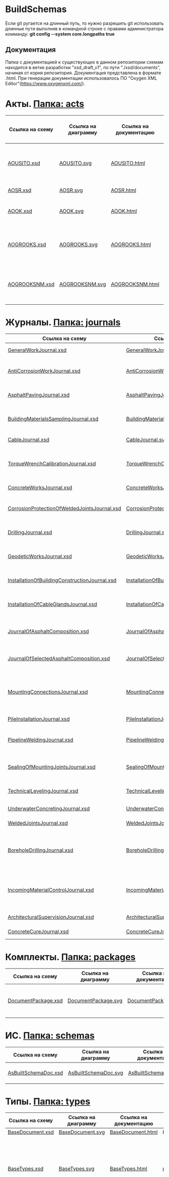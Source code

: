 # BuildSchemas

Если git ругается на длинный путь, то нужно разрешить git использовать длинные пути выполнив в командной строке с правами администратора комманду: **git config --system core.longpaths true**

## Документация
Папка с документацией к существующих в данном репозитории схемам находится в ветке разработки "xsd_draft_v1", по пути "./xsd/documents", начиная от корня репозитория. Документация представлена в формате .html.
При генерации документации использовалось ПО "Oxygen XML Editor"(https://www.oxygenxml.com/).

# Акты. [Папка: acts](xsd/acts)
|Ссылка на схему|Ссылка на диаграмму|Ссылка на документацию|Название типов внутри схемы|Описание|
|---------------|-------------------|----------------------|---------------------------|--------|
|[AOUSITO.xsd](./xsd/acts/AOUSITO.xsd)|[AOUSITO.svg](./xsd/diagrams/acts/AOUSITO.svg)|[AOUSITO.html](./xsd/documentation/acts/AOUSITO/AOUSITO.html)|aousito|АУОСИТО - Акт освидетельствования участков сетей инженерно-технического обеспечения|
|[AOSR.xsd](./xsd/acts/AOSR.xsd)|[AOSR.svg](./xsd/diagrams/acts/AOSR.svg)|[AOSR.html](./xsd/documentation/acts/AOSR/AOSR.html)|aosr|АОСР - Акт скрытых работ|
|[AOOK.xsd](./xsd/acts/AOOK.xsd)|[AOOK.svg](./xsd/diagrams/acts/AOOK.svg)|[AOOK.html](./xsd/documentation/acts/AOOK/AOOK.html)|aook|АООК - Акт освидетельствования ответственных конструкций|
|[AOGROOKS.xsd](./xsd/acts/AOGROOKS.xsd)|[AOGROOKS.svg](./xsd/diagrams/acts/AOGROOKS.svg)|[AOGROOKS.html](./xsd/documentation/acts/AOGROOKS/AOGROOKS.html)|aogrooks|АОГРООКС - Акт освидетельствования участков сетей инженерно-технического обеспечения|
|[AOGROOKSNM.xsd](./xsd/acts/AOGROOKSNM.xsd)|[AOGROOKSNM.svg](./xsd/diagrams/acts/AOGROOKSNM.svg)|[AOGROOKSNM.html](./xsd/documentation/acts/AOGROOKSNM/AOGROOKSNM.html)|aogrooksnm|АОГРООКСНМ - Акт освидетельствования участков сетей инженерно-технического обеспечения|

# Журналы. [Папка: journals](xsd/journals)
|Ссылка на схему|Ссылка на диаграмму|Ссылка на документацию|Название типов внутри схемы|Описание|
|---------------|-------------------|----------------------|---------------------------|--------|
|[GeneralWorkJournal.xsd](./xsd/journals/GeneralWorkJournal.xsd)|[GeneralWorkJournal.svg](./xsd/diagrams/journals/GeneralWorkJournal.svg)|[GeneralWorkJournal.html](./xsd/documentation/journals/GeneralWorkJournal/GeneralWorkJournal.html)|generalWorkJournal|Общий журнал работ|
|[AntiCorrosionWorkJournal.xsd](./xsd/journals/AntiCorrosionWorkJournal.xsd)|[AntiCorrosionWorkJournal.svg](./xsd/diagrams/journals/AntiCorrosionWorkJournal.svg)|[AntiCorrosionWorkJournal.html](./xsd/documentation/journals/AntiCorrosionWorkJournal/AntiCorrosionWorkJournal.html)|antiCorrosionWorkJournal|Журнал производства антикоррозийных работ.|
|[AsphaltPavingJournal.xsd](./xsd/journals/AsphaltPavingJournal.xsd)|[AsphaltPavingJournal.svg](./xsd/diagrams/journals/AsphaltPavingJournal.svg)|[AsphaltPavingJournal.html](./xsd/documentation/journals/AsphaltPavingJournal/AsphaltPavingJournal.html)|asphaltPavingJournal|Журнал укладки асфальтобетонной смеси.|
|[BuildingMaterialsSamplingJournal.xsd](./xsd/journals/BuildingMaterialsSamplingJournal.xsd)|[BuildingMaterialsSamplingJournal.svg](./xsd/diagrams/journals/BuildingMaterialsSamplingJournal.svg)|[BuildingMaterialsSamplingJournal.html](./xsd/documentation/journals/BuildingMaterialsSamplingJournal/BuildingMaterialsSamplingJournal.html)|buildingMaterialsSampling|Журнал регистрации отбора проб строительных материалов.|
|[CableJournal.xsd](./xsd/journals/CableJournal.xsd)|[CableJournal.svg](./xsd/diagrams/journals/CableJournal.svg)|[CableJournal.html](./xsd/documentation/journals/CableJournal/CableJournal.html)|cableJournal|Журнал прокладки кабеля.|
|[TorqueWrenchCalibrationJournal.xsd](./xsd/journals/TorqueWrenchCalibrationJournal.xsd)|[TorqueWrenchCalibrationJournal.svg](./xsd/diagrams/journals/TorqueWrenchCalibrationJournal.svg)|[TorqueWrenchCalibrationJournal.html](./xsd/documentation/journals/TorqueWrenchCalibrationJournal/TorqueWrenchCalibrationJournal.html)|torqueWrenchCalibrationJournal|Журнал контрольной тарировки динамометрических ключей.|
|[ConcreteWorksJournal.xsd](./xsd/journals/ConcreteWorksJournal.xsd)|[ConcreteWorksJournal.svg](./xsd/diagrams/journals/ConcreteWorksJournal.svg)|[ConcreteWorksJournal.html](./xsd/documentation/journals/ConcreteWorksJournal/ConcreteWorksJournal.html)|concreteWorksJournal|Журнал бетонных работ.|
|[CorrosionProtectionOfWeldedJointsJournal.xsd](./xsd/journals/CorrosionProtectionOfWeldedJointsJournal.xsd)|[CorrosionProtectionOfWeldedJointsJournal.svg](./xsd/diagrams/journals/CorrosionProtectionOfWeldedJointsJournal.svg)|[CorrosionProtectionOfWeldedJointsJournal.html](./xsd/documentation/journals/CorrosionProtectionOfWeldedJointsJournal/CorrosionProtectionOfWeldedJointsJournal.html)|corrosionProtectionOfWeldedJointsJournal|Журнал антикоррозионной защиты сварных соединений.
|[DrillingJournal.xsd](./xsd/journals/DrillingJournal.xsd)|[DrillingJournal.svg](./xsd/diagrams/journals/DrillingJournal.svg)|[DrillingJournal.html](./xsd/documentation/journals/DrillingJournal/DrillingJournal.html)|drillingJournal|Журнал производства буровых работ.|
|[GeodeticWorksJournal.xsd](./xsd/journals/GeodeticWorksJournal.xsd)|[GeodeticWorksJournal.svg](./xsd/diagrams/journals/GeodeticWorksJournal.svg)|[GeodeticWorksJournal.html](./xsd/documentation/journals/GeodeticWorksJournal/GeodeticWorksJournal.html)|geodeticWorksJournal|Оперативный журнал геодезических работ.|
|[InstallationOfBuildingConstructionJournal.xsd](./xsd/journals/InstallationOfBuildingConstructionJournal.xsd)|[InstallationOfBuildingConstructionJournal.svg](./xsd/diagrams/journals/InstallationOfBuildingConstructionJournal.svg)|[InstallationOfBuildingConstructionJournal.html](./xsd/documentation/journals/InstallationOfBuildingConstructionJournal/InstallationOfBuildingConstructionJournal.html)|installationOfBuildingConstructionJournal|Журнал по монтажу строительных конструкций.|
|[InstallationOfCableGlandsJournal.xsd](./xsd/journals/InstallationOfCableGlandsJournal.xsd)|[InstallationOfCableGlandsJournal.svg](./xsd/diagrams/journals/InstallationOfCableGlandsJournal.svg)|[InstallationOfCableGlandsJournal.html](./xsd/documentation/journals/InstallationOfCableGlandsJournal/InstallationOfCableGlandsJournal.html)|installationOfCableGlandsJournal|Журнал монтажа кабельных муфт напряжением выше 1000 В.|
|[JournalOfAsphaltComposition.xsd](./xsd/journals/JournalOfAsphaltComposition.xsd)|[JournalOfAsphaltComposition.svg](./xsd/diagrams/journals/JournalOfAsphaltComposition.svg)|[JournalOfAsphaltComposition.html](./xsd/documentation/journals/JournalOfAsphaltComposition/JournalOfAsphaltComposition.html)|journalOfAsphaltComposition, propertiesAfterWater|Журнал подбора состава асфальтобетонной смеси.|
|[JournalOfSelectedAsphaltComposition.xsd](./xsd/journals/JournalOfSelectedAsphaltComposition.xsd)|[JournalOfSelectedAsphaltComposition.svg](./xsd/diagrams/journals/JournalOfSelectedAsphaltComposition.svg)|[JournalOfSelectedAsphaltComposition.html](./xsd/documentation/journals/JournalOfSelectedAsphaltComposition/JournalOfSelectedAsphaltComposition.html)|journalOfSelectedAsphaltComposition, propertiesAfterWater|Журнал подобранных составов асфальтобетона.|
|[MountingConnectionsJournal.xsd](./xsd/journals/MountingConnectionsJournal.xsd)|[MountingConnectionsJournal.svg](./xsd/diagrams/journals/MountingConnectionsJournal.svg)|[MountingConnectionsJournal.html](./xsd/documentation/journals/MountingConnectionsJournal/MountingConnectionsJournal.html)|mountingConnectionsJournal|Журнал выполнения монтажных соединений на болтах с контролируемым натяжением.|
|[PileInstallationJournal.xsd](./xsd/journals/PileInstallationJournal.xsd)|[PileInstallationJournal.svg](./xsd/diagrams/journals/PileInstallationJournal.svg)|[PileInstallationJournal.html](./xsd/documentation/journals/PileInstallationJournal/PileInstallationJournal.html)|pileInstallationJournal|Журнал погружения (забивки) свай.|
|[PipelineWeldingJournal.xsd](./xsd/journals/PipelineWeldingJournal.xsd)|[PipelineWeldingJournal.svg](./xsd/diagrams/journals/PipelineWeldingJournal.svg)|[PipelineWeldingJournal.html](./xsd/documentation/journals/PipelineWeldingJournal/PipelineWeldingJournal.html)|pipelineWeldingJournal|Журнал по сварке трубопроводов (кабельные проводки).|
|[SealingOfMountingJointsJournal.xsd](./xsd/journals/SealingOfMountingJointsJournal.xsd)|[SealingOfMountingJointsJournal.svg](./xsd/diagrams/journals/SealingOfMountingJointsJournal.svg)|[SealingOfMountingJointsJournal.html](./xsd/documentation/journals/SealingOfMountingJointsJournal/SealingOfMountingJointsJournal.html)|sealingOfMountingJointsJournal|Журнал замоноличивания монтажных стыков и узлов.|
|[TechnicalLevelingJournal.xsd](./xsd/journals/TechnicalLevelingJournal.xsd)|[TechnicalLevelingJournal.svg](./xsd/diagrams/journals/TechnicalLevelingJournal.svg)|[TechnicalLevelingJournal.html](./xsd/documentation/journals/TechnicalLevelingJournal/TechnicalLevelingJournal.html)|technicalLevelingJournal|Журнал технического нивелирования.|
|[UnderwaterConcretingJournal.xsd](./xsd/journals/UnderwaterConcretingJournal.xsd)|[UnderwaterConcretingJournal.svg](./xsd/diagrams/journals/UnderwaterConcretingJournal.svg)|[UnderwaterConcretingJournal.html](./xsd/documentation/journals/UnderwaterConcretingJournal/UnderwaterConcretingJournal.html)|underwaterConcretingJournal|Журнал подводного бетонирования.|
|[WeldedJointsJournal.xsd](./xsd/journals/WeldedJointsJournal.xsd)|[WeldedJointsJournal.svg](./xsd/diagrams/journals/WeldedJointsJournal.svg)|[WeldedJointsJournal.html](./xsd/documentation/journals/WeldedJointsJournal/WeldedJointsJournal.html)|weldedJointsJournal|Журнал сварочных работ.|
|[BoreholeDrillingJournal.xsd](xsd/journals/BoreholeDrillingJournal.xsd)|[BoreholeDrillingJournal.svg](./xsd/diagrams/journals/BoreholeDrillingJournal.svg)|[BoreholeDrillingJournal.html](./xsd/documentation/journals/BoreholeDrillingJournal/BoreholeDrillingJournal.html)|boreholeDrillingJournal|Журнал бурения скважин, разбуривания уширений в основании скважин или оболочек.|
|[IncomingMaterialControlJournal.xsd](./xsd/journals/IncomingMaterialControlJournal.xsd)|[IncomingMaterialControlJournal.svg](./xsd/diagrams/journals/IncomingMaterialControlJournal.svg)|[IncomingMaterialControlJournal.html](./xsd/documentation/journals/IncomingMaterialControlJournal/IncomingMaterialControlJournal.html)|incomingMaterialControlJournal|Журнал входного контроля материалов (ЖВК) (верификации закупленной продукции).|
|[ArchitecturalSupervisionJournal.xsd](./xsd/journals/ArchitecturalSupervisionJournal.xsd)|[ArchitecturalSupervisionJournal.svg](./xsd/diagrams/journals/ArchitecturalSupervisionJournal.svg)|[ArchitecturalSupervisionJournal.html](./xsd/documentation/journals/ArchitecturalSupervisionJournal/ArchitecturalSupervisionJournal.html)|architecturalSupervisionJournal|Журнал авторского надзора (ЖАН).|
|[ConcreteCureJournal.xsd](./xsd/journals/ConcreteCureJournal.xsd)|[ConcreteCureJournal.svg](./xsd/diagrams/journals/ConcreteCureJournal.svg)|[ConcreteCureJournal.html](./xsd/documentation/journals/ConcreteCureJournal/ConcreteCureJournal.html)|concreteCureJournal|Журнал по уходу за бетоном.|

# Комплекты. [Папка: packages](xsd/packages)
|Ссылка на схему|Ссылка на диаграмму|Ссылка на документацию|Название типов внутри схемы|Описание|
|---------------|-------------------|----------------------|---------------------------|--------|
|[DocumentPackage.xsd](./xsd/packages/DocumentPackage.xsd)|[DocumentPackage.svg](./xsd/diagrams/packages/DocumentPackage.svg)|[DocumentPackage.html](./xsd/documentation/packages/DocumentPackage/DocumentPackage.html)|documentPackage|Комплект при отправке из ВИС в ГИС|

# ИС. [Папка: schemas](xsd/schemas)
|Ссылка на схему|Ссылка на диаграмму|Ссылка на документацию|Название типов внутри схемы|Описание|
|---------------|-------------------|----------------------|---------------------------|--------|
|[AsBuiltSchemaDoc.xsd](xsd/schemas/AsBuiltSchemaDoc.xsd)|[AsBuiltSchemaDoc.svg](./xsd/diagrams/schemas/AsBuiltSchemaDoc.svg)|[AsBuiltSchemaDoc.html](./xsd/documentation/schemas/AsBuiltSchemaDoc/AsBuiltSchemaDoc.html)|asBuiltSchemaDoc|Документ исполнительной схемы|

# Типы. [Папка: types](xsd/types)
|Ссылка на схему|Ссылка на диаграмму|Ссылка на документацию|Название типов внутри схемы|Описание|
|---------------|-------------------|----------------------|---------------------------|--------|
|[BaseDocument.xsd](./xsd/types/BaseDocument.xsd)|[BaseDocument.svg](./xsd/diagrams/types/BaseDocument.svg)|[BaseDocument.html](./xsd/documentation/types/BaseDocument/BaseDocument.html)|baseDocument|Информация об айдишнике и редакции документа, а также версии схемы.|
|[BaseTypes.xsd](./xsd/types/BaseTypes.xsd)|[BaseTypes.svg](./xsd/diagrams/types/BaseTypes.svg)|[BaseTypes.html](./xsd/documentation/types/BaseTypes/BaseTypes.html)|phoneNumber, positiveDecimals, GUID, notEmptyString, kpp, inn, innip, ogrn, оgrnip, locality|**phoneNumber** - Номер телефона.<br>**positiveDecimals** - Только положительные значения.<br>**GUID** - Уникальный идентификатор.<br>**notEmptyString** - Не пустая строка.<br>**kpp** - Код причины постановки на учет.<br>**inn** - Идентификационный номер налогоплательщика.<br>**innip** - Идентификационный номер налогоплательщика для ИП.<br>**ogrn** - Основной государственный регистрационный номер.<br>**оgrnip** - Основной государственный регистрационный номер ИП.<br>**locality** - Сведения о местоположении.|
|[CommonTypes.xsd](./xsd/types/CommonTypes.xsd)|[CommonTypes.svg](./xsd/diagrams/types/CommonTypes.svg)|[CommonTypes.html](./xsd/documentation/types/CommonTypes/CommonTypes.html)|commonActSignaturesGroup, docInfoGroup, fullNameGroup, commonActInfoGroup, valueAndUnitGroup, workExecutorOrganisationInfoGroup, specialAndGeneralWorkJournalIdGroup, docNumberAndDateGroup, additionalInfoAndNumberOfCopiesGroup, numberAndIdIssueGroup, journalRecordLinkGroup, docNameAndNumberAndDateGroupexaminationDocuments, individualEntrepreneur, asBuiltSchemaWithStatus, permanentObjectInfo, attestationInfo, internalMaterialControlRecordIds, dateShift, signatureAndFullName, specialWorkRecordIds, individualEntrepreneurOrLegalEntityOrIndividualAndId, actsServiceAttributes, rdPack, nameOfConstructionWork, representativeWithIdAndOrder, generalWorkRecordIds, individualEntrepreneurOrLegalEntityAndOptionalSROAndId, qualityAssuranceWithSignatures, ntd, examinationResult, individualEntrepreneurOrLegalEntityOrIndividual, postalAddress, individualEntrepreneurOrLegalEntityAndOptionalSro, organisationInfo, dateInterval, timeIntervalWithDuration, pdWithSheetNumbers, actAttachment, allowedWork, location, sro, actDocRequisites, permissionDocsWithVendor, representativeWithOrganisationName, documentLink, organisationInfoWithId, legalEntity, representativeWithIdAndOrderAndIDNR, individualEntrepreneurFullNameOrLegalEntityStringAndId, organisationInfoWithAddress, authRepresentativesOfProjDocContractor, passportDetails, pdSection, internalAttachment, projectDocWithId, postalOrConstructionSiteAddress, propertiesAfterWater, generalizedRepresentative, constructionForInspection, registry, projectDoc, representativeWithOrderAndIDNR, datetimeInterval, individualEntrepreneurOrLegalEntityOrRepresentativeWithInitialsAndPositionAndOrderAndIDNR, representativeWithId, hiddenWorkInfo, docInfoWithDate, commentIdInfo, hiddenWork, individualEntrepreneurFullNameOrLegalEntityString, vendor, individual, examResultRecordIds, pdRd, representativeWithDate, individualEntrepreneurOrLegalEntityAndSROAndId, permissionDocRequisites, individualEntrepreneurOrLegalEntityOrRepresentativeWithInitialsAndPositionAndOrder, representativeWithPositionOptionalAndId, material, docInfoWithIdAndDate, locationOnAxis, representative, representativeWithIdOrOrganisationWithId, constructionSiteAddress, valueAndUnits, fullName, docInfo, timeInterval, rdSection, representativeWithOrder|**commonActSignaturesGroup** - Группа, содержащая обасти данных 12А, 11А, 12А, 8А, 14А-2.<br/>**docInfoGroup** - Группа, содержащая наименование документа и номер(код/шифр) документа.<br/>**fullNameGroup** - Группа, содержащая фамилию, имя и отчество.<br/>**commonActInfoGroup** - Группа, содержащая области данных 1, 2, 4, 10, 7, А-1, 12, 11, 13, 8, 14, 14А-1, А3, А4.<br/>**valueAndUnitGroup** - Единицы измерения и значение.<br/>**workExecutorOrganisationInfoGroup** - Id организации, организационная форма, наименование организации.<br/>**specialAndGeneralWorkJournalIdGroup** - Группа, содержащая идентификатор спецработы и идентификатор записи в общем журнале.<br/>**docNumberAndDateGroup** - Группа, содержащая дату выдачи и номер(код/шифр) документа.<br/>**additionalInfoAndNumberOfCopiesGroup** - Группа, содержащая дополнительные сведения и количество экземпляров.<br/>**numberAndIdIssueGroup** - Группа, содержащя порядковый номер замечания и id замечания.<br/>**journalRecordLinkGroup** - Группа, содержащая список записей общего журнала работ, с которыми связан документ, список записей специальных журналов работ, с которыми связан документ и список записей о выполнении контроля качества, с которыми связан документ.<br/>**docNameAndNumberAndDateGroup** - Группа, содержащая наименование документа, номер(код/шифр) документа и дату выдачи**examinationDocuments** - Предъявлены документы, подтверждающие соответствие конструкций предъявляемым к ним требованиям, в том числе:.<br/>**individualEntrepreneur** - Индивидуальный предприниматель.<br/>**asBuiltSchemaWithStatus** - Ис или чертеж.<br/>**permanentObjectInfo** - Тип, содержащий в себе информацию об обьекте капитального строительства.<br/>**attestationInfo** - Информация о прохождении аттестации.<br/>**internalMaterialControlRecordIds** - Список записей журнала входного контроля материалов и изделий, с которыми связан документ.<br/>**dateShift** - дата, смена.<br/>**signatureAndFullName** - Подпись и ФИО.<br/>**specialWorkRecordIds** - Список записей специальных журналов работ, с которыми связан документ.<br/>**individualEntrepreneurOrLegalEntityOrIndividualAndId** - Индивидуальный предприниматель или другое юридическое лицо или физическое лицо, имеющее id.<br/>**actsServiceAttributes** - Служебные атрибуты документа ИД.<br/>**rdPack** - основной комплект РД, на основании которых выполнялась работа.<br/>**nameOfConstructionWork** - Наименование рабты, выполняемой в процессе строительства, реконструкции, капитального ремонта объекта капитального строительства.<br/>**representativeWithIdAndOrder** - Представитель, имеющий id, инициалы, должность и распорядительный документ, подтверждающий полномочия.<br/>**generalWorkRecordIds** - Список записей общего журнала работ, с которыми связан документ.<br/>**individualEntrepreneurOrLegalEntityAndOptionalSROAndId** - Индивидуальный предприниматель или другое юридическое лицо.<br/>**qualityAssuranceWithSignatures** - Документы подтверждающие качество (сертификат или декларация о соответствии, паспорт или сертификат качества и т. д.).<br/>**ntd** - Перечень технических регламентов, иных НПА и их структурных единиц.<br/>**examinationResult** - результаты экспертиз, обследований, лабораторных и иных испытаний выполненных работ, проведенных в процессе строительного контроля.<br/>**individualEntrepreneurOrLegalEntityOrIndividual** - Индивидуальный предприниматель или другое юридическое лицо или физическое лицо.<br/>**postalAddress** - Тип, содержащий в себе информацию о почтовом адресе.<br/>**individualEntrepreneurOrLegalEntityAndOptionalSro** - Индивидуальный предприниматель или другое юридическое лицо c опциональным СРО.<br/>**organisationInfo** - Сведения об организации.<br/>**dateInterval** - Время начала и конца.<br/>**timeIntervalWithDuration** - Дата начала и конца с продолжительностью.<br/>**pdWithSheetNumbers** - Работы выполнены по проектной документации.<br/>**actAttachment** - Перечень исполнительных схем и чертежей, результатов экспертиз, обследований, лабораторных и иных испытаний, сертификатов и/или других документов, подтверждающих  качество и безопасность материалов (изделий).<br/>**allowedWork** - Тип, содержащий в себе информацию о разрешенной работе.<br/>**location** - Тип, содержащий в себе информацию о местоположение.<br/>**sro** - Саморегулируемя организация(СРО).<br/>**actDocRequisites** - Реквизиты документа.<br/>**permissionDocsWithVendor** - Перечень разрешительной документация Лица, осуществляющего строительство.<br/>**representativeWithOrganisationName** - Представитель, имеющий ФИО, должность и название организации.<br/>**documentLink** - Информация о файле, загруженном в хранилище..<br/>**organisationInfoWithId** - Сведения об организации c Id.<br/>**legalEntity** - Информация об юр. лице.<br/>**representativeWithIdAndOrderAndIDNR** - Представитель, имеющий id, инициалы, должность, распорядительный документ, подтверждающий полномочия и идентификационный номер специалиста.<br/>**individualEntrepreneurFullNameOrLegalEntityStringAndId** - Индивидуальный предприниматель или другое юридическое лицо c опциональным СРО.<br/>**organisationInfoWithAddress** - Сведения об организации c адресом.<br/>**authRepresentativesOfProjDocContractor** - Уполномоченный представитель лица, осуществляющего подготовку проектной документации, по вопросам проверки соответствия выполняемых работ проектной документации.<br/>**passportDetails** - Паспортные данные.<br/>**pdSection** - раздел ПД, на основании которых выполнялась работа.<br/>**internalAttachment** - Информация о файле, загруженном в хранилище..<br/>**projectDocWithId** - Распорядительный документ, подтверждающий полномочия.<br/>**postalOrConstructionSiteAddress** - Тип, содержащий в себе информацию об адресе обьекта (Почтовом или строительном).<br/>**propertiesAfterWater** - Информация о свойствах материала после выдержки.<br/>**generalizedRepresentative** - Юридическое лицо или Индивидуальный предприниматель или Физическое лицо, не являющееся индивидуальным предпринимателем.<br/>**constructionForInspection** - Тип, содержащий в себе информацию о конструкции для освидетельствования.<br/>**registry** - Реестр приложений и ссылочных документов.<br/>**projectDoc** - Распорядительный документ, подтверждающий полномочия.<br/>**representativeWithOrderAndIDNR** - Представитель, имеющий инициалы, должность, распорядительный документ, подтверждающий полномочия и идентификационный номер специалиста.<br/>**datetimeInterval** - Дата и время начала и конца.<br/>**individualEntrepreneurOrLegalEntityOrRepresentativeWithInitialsAndPositionAndOrderAndIDNR** - Индивидуальный предприниматель или другое юридическое лицо или представитель, имеющий инициалы, должность, распорядительный документ, подтверждающий полномочия и идентификационный номер специалиста.<br/>**representativeWithId** - Представитель, имеющий ФИО, должность и уникальный идентификатор.<br/>**hiddenWorkInfo** - Тип, содержащий в себе описание скрытой работы.<br/>**docInfoWithDate** - Реквизиты Заключения.<br/>**commentIdInfo** - Идентификатор замечания.<br/>**hiddenWork** - Тип, содержащий в себе информацию о скрытой работе.<br/>**individualEntrepreneurFullNameOrLegalEntityString** - Индивидуальный предприниматель или другое юридическое лицо c опциональным СРО.<br/>**vendor** - Информация об организации выдавшей документ..<br/>**individual** - Физическое лицо.<br/>**examResultRecordIds** - Список записей о выполнении контроля качества, с которыми связан документ.<br/>**pdRd** - Реквизиты чертежа.<br/>**representativeWithDate** - Представитель, имеющий ФИО, должность и дату.<br/>**individualEntrepreneurOrLegalEntityAndSROAndId** - Индивидуальный предприниматель или другое юридическое лицо.<br/>**permissionDocRequisites** - Реквизиты разрешения на строительство.<br/>**individualEntrepreneurOrLegalEntityOrRepresentativeWithInitialsAndPositionAndOrder** - Индивидуальный предприниматель или другое юридическое лицо или представитель, имеющий инициалы, должность и распорядительный документ, подтверждающий полномочия.<br/>**representativeWithPositionOptionalAndId** - Представитель, имеющий ФИО, должность и id.<br/>**material** - Тип, содержащий в себе информацию о материале.<br/>**docInfoWithIdAndDate** - Реквизиты технических условий.<br/>**locationOnAxis** - Расположение на оси.<br/>**representative** - Представитель, имеющий ФИО, должность.<br/>**representativeWithIdOrOrganisationWithId** - Организация.<br/>**constructionSiteAddress** - Тип, содержащий в себе информацию о строительном адресе..<br/>**valueAndUnits** - Единицы измерения и значение.<br/>**fullName** - ФИО.<br/>**docInfo** - Идентификатор документа.<br/>**timeInterval** - Время начала и конца.<br/>**rdSection** - Раздел рабочей документации.<br/>**representativeWithOrder** - Представитель, имеющий инициалы, должность и распорядительный документ, подтверждающий полномочия|
|[Xmldsig.xsd](./xsd/types/Xmldsig.xsd)|[Xmldsig.svg](./xsd/diagrams/types/Xmldsig.svg)|[Xmldsig.html](./xsd/documentation/types/Xmldsig/Xmldsig.html)|SignatureType, Signature|**SignatureType** - Цифровая подпись<br>**Signature** - элемент, представляющий цифровую подпись|

# Обмен данными ОЖР. [Папка: projectCommonInfoExchange](xsd/projectCommonInfoExchange)
|Ссылка на схему|Ссылка на диаграмму|Ссылка на документацию|Название типов внутри схемы|Описание|
|---------------|-------------------|----------------------|---------------------------|--------|
|[JournalWorksInfo.xsd](xsd/projectCommonInfoExchange/JournalWorksInfo.xsd)|[JournalWorksInfo.svg](./xsd/diagrams/projectCommonInfoExchange/JournalWorksInfo.svg)|[JournalWorksInfo.html](./xsd/documentation/projectCommonInfoExchange/JournalWorksInfo/JournalWorksInfo.html)|journalWorksInfo|Спецификация данных. Пакет "Сведения о работах_1"|
|[CreatedJournalsInfo.xsd](xsd/projectCommonInfoExchange/CreatedJournalsInfo.xsd)|[CreatedJournalsInfo.svg](./xsd/diagrams/projectCommonInfoExchange/CreatedJournalsInfo.svg)|[CreatedJournalsInfo.html](./xsd/documentation/projectCommonInfoExchange/CreatedJournalsInfo/CreatedJournalsInfo.html)|createdJournalsInfo|Спецификация данных пакет Свед_о_СЖР_1|
|[WorkInfo.xsd](xsd/projectCommonInfoExchange/WorkInfo.xsd)|[WorkInfo.svg](./xsd/diagrams/projectCommonInfoExchange/WorkInfo.svg)|[WorkInfo.html](./xsd/documentation/projectCommonInfoExchange/WorkInfo/WorkInfo.html)|workInfo|Спецификация данных. Пакет "Сведения о работах_2"|
|[JournalsInfo.xsd](xsd/projectCommonInfoExchange/JournalsInfo.xsd)|[JournalsInfo.svg](./xsd/diagrams/projectCommonInfoExchange/JournalsInfo.svg)|[JournalsInfo.html](./xsd/documentation/projectCommonInfoExchange/JournalsInfo/JournalsInfo.html)|journalsInfo|Общие сведения, часть 8 : идентификатор объекта капитального строительства, сведения о котором содержатся в пакете, журнал бетонных работ, журнал по монтажу строит констр, журнал погружения (забивки) св, журнал сварочных работ, журнал прокладки кабеля, журнал пр-ва антикорр работ, журнал антикорр защ сварн соед, журнал замоноличивания стыков, журнал по сварке трубопроводов, журнал монтажа соед на болтах, журнал контр тарировки, журнал по уходу за бетоном, журнал монтажа каб муфт, журнал укладки асф-бет смеси, журнал буровых работ, журнал бурения скважин, журнал подводного бетонирования, журнал геодезич работ, журнал технич нивелиров, журнал изгот арматурн каркасов|

# Обмен при первичном заполнении информации об участках строительства. [Папка: initialFillingExchange](xsd/initialFillingExchange)
|Ссылка на схему|Ссылка на диаграмму|Ссылка на документацию|Название типов внутри схемы|Описание|
|---------------|-------------------|----------------------|---------------------------|--------|
|[Participants.xsd](xsd/initialFillingExchange/Participants.xsd)|[Participants.svg](./xsd/diagrams/initialFillingExchange/Participants.svg)|[Participants.html](./xsd/documentation/initialFillingExchange/Participants/Participants.html)|participants|Общие сведения 1: Идентификатор Общего журнала работ, Вид строительства, Объект капитального строительства, Застройщик, Уполномоченный представитель застройщика, Заказчик, Уполномоченный представитель заказчика, Сведения о выданном разрешении на строительство, Лицо, осуществляющее подготовку проектной документации, Уполномоченный представитель лица, осуществляющего подготовку проектной документации, по вопросам проверки соответствия выполняемых работ проектной документации (далее – авторского надзора), Сведения о государственной экспертизе проектной документации в случаях, предусмотренных статьей 49 Градостроительного кодекса Российской Федерации, Уполномоченный представитель застройщика или заказчика по вопросам строительного контроля|
|[BuildingParticipants.xsd](xsd/initialFillingExchange/BuildingParticipants.xsd)|[BuildingParticipants.svg](./xsd/diagrams/initialFillingExchange/BuildingParticipants.svg)|[BuildingParticipants.html](./xsd/documentation/initialFillingExchange/BuildingParticipants/BuildingParticipants.html)|buildingParticipants|Общие сведения 2: Лицо, осуществляющее строительство, Уполномоченный представитель лица, осуществляющего строительство, Уполномоченный представитель лица, осуществляющего строительство, по вопросам строительного контроля, Другие лица, осуществляющие строительство, их уполномоченные представители|

# Коментарии при обмене. [Папка: comments](xsd/comments)
|Ссылка на схему|Ссылка на диаграмму|Ссылка на документацию|Название типов внутри схемы|Описание|
|---------------|-------------------|----------------------|---------------------------|--------|
|[DataSetComments.xsd](xsd/comments/DataSetComments.xsd)|[DataSetComments.svg](./xsd/diagrams/comments/DataSetComments.svg)|[DataSetComments.html](./xsd/documentation/comments/DataSetComments/DataSetComments.html)|dataSetComments|Тип, содержащий список замечаний к набору данных|
|[DocumentCommentResponses.xsd](xsd/comments/DocumentCommentResponses.xsd)|[DocumentCommentResponses.svg](./xsd/diagrams/comments/DocumentCommentResponses.svg)|[DocumentCommentResponses.html](./xsd/documentation/comments/DocumentCommentResponses/DocumentCommentResponses.html)|documentCommentResponses|Ответы на замечания к набору данных (документу, комплекту документов, полученной информации и т.п.)|
|[NoCommentsMessage.xsd](xsd/comments/NoCommentsMessage.xsd)|[NoCommentsMessage.svg](./xsd/diagrams/comments/NoCommentsMessage.svg)|[NoCommentsMessage.html](./xsd/documentation/comments/NoCommentsMessage/NoCommentsMessage.html)|noCommentsMessage|Сообщение об отсутствии замечаний к набору данных|
|[ResponseComments.xsd](xsd/comments/ResponseComments.xsd)|[ResponseComments.svg](./xsd/diagrams/comments/ResponseComments.svg)|[ResponseComments.html](./xsd/documentation/comments/ResponseComments/ResponseComments.html)|responseComments|Замечания после получения ответа на полученные замечания|

# Обмен при регистрации ОЖР. [Папка: registrationExchange](xsd/registrationExchange)
|Ссылка на схему|Ссылка на диаграмму|Ссылка на документацию|Название типов внутри схемы|Описание|
|---------------|-------------------|----------------------|---------------------------|--------|
|[BuildingInfo.xsd](xsd/registrationExchange/BuildingInfo.xsd)|[BuildingInfo.svg](./xsd/diagrams/registrationExchange/BuildingInfo.svg)|[BuildingInfo.html](./xsd/documentation/registrationExchange/BuildingInfo/BuildingInfo.html)|buildingInfo|Общие сведения, часть 7: Идентификатор документа, Вид строительства, Объект капитального строительства, Сведения о государственном строительном надзоре, Регистрационная надпись органа государственного строительного надзора|

# Обмен при внесении сведений о ВК или ПД/РД. [Папка: internalControlExchange](xsd/internalControlExchange)
|Ссылка на схему|Ссылка на диаграмму|Ссылка на документацию|Название типов внутри схемы|Описание|
|---------------|-------------------|----------------------|---------------------------|--------|
|[ObjectDocumentationInfo.xsd](xsd/internalControlExchange/ObjectDocumentationInfo.xsd)|[ObjectDocumentationInfo.svg](./xsd/diagrams/internalControlExchange/ObjectDocumentationInfo.svg)|[ObjectDocumentationInfo.html](./xsd/documentation/internalControlExchange/ObjectDocumentationInfo/ObjectDocumentationInfo.html)|objectDocumentationInfo|Спецификация данных пакет Свед_ПД_РД|
|[IncomingMaterialsControlInfo.xsd](xsd/internalControlExchange/IncomingMaterialsControlInfo.xsd)|[IncomingMaterialsControlInfo.svg](./xsd/diagrams/internalControlExchange/IncomingMaterialsControlInfo.svg)|[IncomingMaterialsControlInfo.html](./xsd/documentation/internalControlExchange/IncomingMaterialsControlInfo/IncomingMaterialsControlInfo.html)|IncomingMaterialsControlInfo|Спецификация данных. Пакет "Сведения о входном контроле материалов"|
|[MaterialsSelection.xsd](xsd/internalControlExchange/MaterialsSelection.xsd)|[MaterialsSelection.svg](./xsd/diagrams/internalControlExchange/MaterialsSelection.svg)|[MaterialsSelection.html](./xsd/documentation/internalControlExchange/MaterialsSelection/MaterialsSelection.html)|materialsSelection|Общие сведения, часть 9 : идентификатор Объекта капитального строительства, сведения о котором содержатся в пакете, общие данные к журналу входного контроля материалов (ЖВК) (верификации закупленной продукции), общие данные к журналу регистрации отбора проб строительных материалов|

# Неструктурированный документ. [Папка: unstructuredDocSchema](xsd/unstructuredDocSchema)
|Ссылка на схему|Ссылка на диаграмму|Ссылка на документацию|Название типов внутри схемы|Описание|
|---------------|-------------------|----------------------|---------------------------|--------|
|[UnstructuredDocSchema.xsd](xsd/unstructuredDocSchema/UnstructuredDocSchema.xsd)|[UnstructuredDocSchema.svg](./xsd/diagrams/unstructuredDocSchema/UnstructuredDocSchema.svg)|[UnstructuredDocSchema.html](./xsd/documentation/unstructuredDocSchema/UnstructuredDocSchema/UnstructuredDocSchema.html)|unstructuredDocSchema|Схема для передачи неструктурированных документов и их приложений.|

# Обмен данными при формировании иерархии структурных элементов ОКС. [Папка: hierarchyExchange](xsd/hierarchyExchange)
|Ссылка на схему|Ссылка на диаграмму|Ссылка на документацию|Название типов внутри схемы|Описание|
|---------------|-------------------|----------------------|---------------------------|--------|
|[PermanentObjectStructureElementList.xsd](xsd/hierarchyExchange/PermanentObjectStructureElementList.xsd)|[PermanentObjectStructureElementList.svg](./xsd/diagrams/hierarchyExchange/PermanentObjectStructureElementList.svg)|[PermanentObjectStructureElementList.html](./xsd/documentation/hierarchyExchange/PermanentObjectStructureElementList/PermanentObjectStructureElementList.html)|permanentObjectStructureElementList|Обмен данными при формировании иерархии структурных элементов ОКС.|
|[PermanentObjectWorkPackage.xsd](xsd/hierarchyExchange/PermanentObjectWorkPackage.xsd)|[PermanentObjectWorkPackage.svg](./xsd/diagrams/hierarchyExchange/PermanentObjectWorkPackage.svg)|[PermanentObjectWorkPackage.html](./xsd/documentation/hierarchyExchange/PermanentObjectWorkPackage/PermanentObjectWorkPackage.html)|permanentObjectWorkPackage|Пакет работы объекта капитального строительства|

# Обмен данными о работах. [Папка: workInfoExchange](xsd/workInfoExchange)
|Ссылка на схему|Ссылка на диаграмму|Ссылка на документацию|Название типов внутри схемы|Описание|
|---------------|-------------------|----------------------|---------------------------|--------|
|[OrganizationsInfo.xsd](xsd/workInfoExchange/OrganizationsInfo.xsd)|[OrganizationsInfo.svg](./xsd/diagrams/workInfoExchange/OrganizationsInfo.svg)|[OrganizationsInfo.html](./xsd/documentation/workInfoExchange/OrganizationsInfo/OrganizationsInfo.html)|organizationsInfo|Организации выполняющие работы или возмодящие структурные элементы, входящие в перечень по объекту|
|[RequiredAsBuiltDocumentation.xsd](xsd/workInfoExchange/RequiredAsBuiltDocumentation.xsd)|[RequiredAsBuiltDocumentation.svg](./xsd/diagrams/workInfoExchange/RequiredAsBuiltDocumentation.svg)|[RequiredAsBuiltDocumentation.html](./xsd/documentation/workInfoExchange/RequiredAsBuiltDocumentation/RequiredAsBuiltDocumentation.html)|requiredAsBuiltDocumentation|Перечень требуемой ИД на ОКС|
|[WorkInProgressQualityControlInfo.xsd](xsd/workInfoExchange/WorkInProgressQualityControlInfo.xsd)|[WorkInProgressQualityControlInfo.svg](./xsd/diagrams/workInfoExchange/WorkInProgressQualityControlInfo.svg)|[WorkInProgressQualityControlInfo.html](xsd/documentation/workInfoExchange/WorkInProgressQualityControlInfo/WorkInProgressQualityControlInfo.html)|workInProgressQualityControlInfo|Сведения о выполнении контроля качества в процессе работы.|
|[PermanentObjectIssuesInfo.xsd](xsd/workInfoExchange/PermanentObjectIssuesInfo.xsd)|[PermanentObjectIssuesInfo.svg](./xsd/diagrams/workInfoExchange/PermanentObjectIssuesInfo.svg)|[PermanentObjectIssuesInfo.html](./xsd/documentation/workInfoExchange/PermanentObjectIssuesInfo/PermanentObjectIssuesInfo.html)|permanentObjectIssuesInfo|Сведения о выявленных недостатках выполнения работ|
|[WorkResultControlInfo.xsd](xsd/workInfoExchange/WorkResultControlInfo.xsd)|[WorkResultControlInfo.svg](./xsd/diagrams/workInfoExchange/WorkResultControlInfo.svg)|[WorkResultControlInfo.html](./xsd/documentation/workInfoExchange/WorkResultControlInfo/WorkResultControlInfo.html)|workResultControlInfo|Сведения о выявленных недостатках выполнения работ|
|[WorkResultDetectedIssuesAndDocDeviationsInfo.xsd](xsd/workInfoExchange/WorkResultDetectedIssuesAndDocDeviationsInfo.xsd)|[WorkResultDetectedIssuesAndDocDeviationsInfo.svg](./xsd/diagrams/workInfoExchange/WorkResultDetectedIssuesAndDocDeviationsInfo.svg)|[WorkResultDetectedIssuesAndDocDeviationsInfo.html](./xsd/documentation/workInfoExchange/WorkResultDetectedIssuesAndDocDeviationsInfo/WorkResultDetectedIssuesAndDocDeviationsInfo.html)|workResultDetectedIssuesAndDocDeviationsInfo|Сведения о выявленных недостатках выполнения работ и нарушениях выявленных авторским надзором|
|[WorkResultDetectedIssuesInfo.xsd](xsd/workInfoExchange/WorkResultDetectedIssuesInfo.xsd)|[WorkResultDetectedIssuesInfo.svg](./xsd/diagrams/workInfoExchange/WorkResultDetectedIssuesInfo.svg)|[WorkResultDetectedIssuesInfo.html](./xsd/documentation/workInfoExchange/WorkResultDetectedIssuesInfo/WorkResultDetectedIssuesInfo.html)|workResultDetectedIssuesInfo|Сведения о выявленных недостатках выполнения работ|

# Лист изменений
|Дата|Версия|Описание изменений|
|----|------|------------------|
|10.03.2022|1|Рефакторинг общего набора элементов журналов(Область данных 14, область данных 14А-2 - изменение наименований элементов)</br>Обновление .html документации и .svg диаграмм, содержание .xsd схем которых было завтронуто изменением наименований общего набора элементов журналов</br>Добавление информации о используемых типах(SignatureType) и элементах(Signature) файла [Xmldsig.xsd](./xsd/types/Xmldsig.xsd), которые применяются в .xsd схемах, в README.md.</br>В [CommonTypes.xsd](./xsd/types/CommonTypes.xsd) у типа internalAttachment удалено поле - bucketName, поле name - стало обязательным.</br>В [CommonTypes.xsd](./xsd/types/CommonTypes.xsd), у типа documentLink добавилось обязательное поле - name.</br>Актуализация диаграмм и документации для : CommonTypes, DocumentPackage.xsd, WorkResultDetectedIssuesAndDocDeviationsInfo.xsd, WorkResultDetectedIssuesInfo.xsd|
